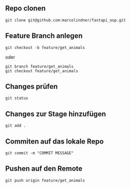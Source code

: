 
## Repo clonen
```
git clone git@github.com:marcolindner/fastapi_oop.git
```

## Feature Branch anlegen

```
git checkout -b feature/get_animals
```
oder
```
git branch feature/get_animals
git checkout feature/get_animals
```
## Changes prüfen
```
git status
```
## Changes zur Stage hinzufügen
```
git add .
```
## Commiten auf das lokale Repo
```
git commit -m "COMMIT MESSAGE"
```
## Pushen auf den Remote
```
git push origin feature/get_animals
```